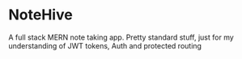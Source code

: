 # NoteHive
A full stack MERN note taking app. Pretty standard stuff, just for my understanding of JWT tokens, Auth and protected routing
